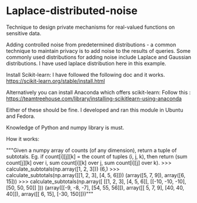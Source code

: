 # Laplace-distributed-noise
Technique to design private mechanisms for real-valued functions on sensitive data.

Adding controlled noise from predetermined distributions - a common technique to maintain privacy is to add noise to the results of queries. Some commonly used distributions for adding noise include Laplace and Gaussian distributions.
I have used laplace distribution here in this example.

Install Scikit-learn:
I have followed the following doc and it works.
https://scikit-learn.org/stable/install.html

Alternatively you can install Anaconda which offers scikit-learn:
Follow this :  https://teamtreehouse.com/library/installing-scikitlearn-using-anaconda

Either of these should be fine.
I developed and ran this module in Ubuntu and Fedora.

Knowledge of Python and numpy library is must.

How it works:

   """Given a numpy array of counts (of any dimension), return a tuple of subtotals.
    Eg. if count[i][j][k] = the count of tuples (i, j, k), then return
    (sum count[j][k] over i, sum count[i][k] over j, sum count[i][j] over k).
    >>> calculate_subtotals(np.array([1, 2, 3]))
    (6,)
    >>> calculate_subtotals(np.array([[1, 2, 3], [4, 5, 6]]))
    (array([5, 7, 9]), array([6, 15]))
    >>> calculate_subtotals(np.array([
          [[1, 2, 3],
           [4, 5, 6]],
          [[-10, -10, -10],
           [50, 50, 50]]
        ]))
    (array([[-9, -8, -7], [54, 55, 56]]),
     array([[ 5,  7,  9], [40, 40, 40]]),
     array([[  6,  15], [-30, 150]]))"""
